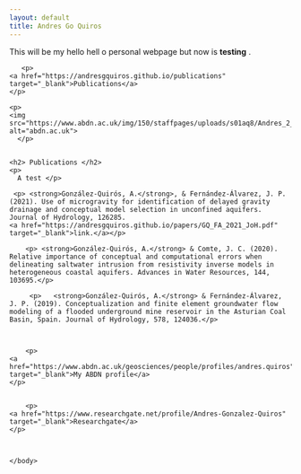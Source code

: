 ```yaml
---
layout: default
title: Andres Go Quiros
---
```



<html>
  <head>
    <title>Andres Gonzalez Quiros</title>
  </head>
  <body>
    <p>This will be my hello hell o personal webpage but now is <strong>testing</strong> .</p>
    
    
	   <p>
    <a href="https://andresgquiros.github.io/publications" target="_blank">Publications</a>
    </p>
	  
    <p>
    <img src="https://www.abdn.ac.uk/img/150/staffpages/uploads/s01aq8/Andres_2_2.jpg" alt="abdn.ac.uk">  
      </p>
     
    
    <h2> Publications </h2>
    <p>
      A test </p>
      
     <p> <strong>González-Quirós, A.</strong>, & Fernández-Álvarez, J. P. (2021). Use of microgravity for identification of delayed gravity drainage and conceptual model selection in unconfined aquifers. Journal of Hydrology, 126285.
    <a href="https://andresgquiros.github.io/papers/GQ_FA_2021_JoH.pdf" target="_blank">link.</a></p>

   	    <p> <strong>González-Quirós, A.</strong> & Comte, J. C. (2020). Relative importance of conceptual and computational errors when delineating saltwater intrusion from resistivity inverse models in heterogeneous coastal aquifers. Advances in Water Resources, 144, 103695.</p>
		
		 <p>   <strong>González-Quirós, A.</strong> & Fernández-Álvarez, J. P. (2019). Conceptualization and finite element groundwater flow modeling of a flooded underground mine reservoir in the Asturian Coal Basin, Spain. Journal of Hydrology, 578, 124036.</p>
			
	
	
	    <p>
    <a href="https://www.abdn.ac.uk/geosciences/people/profiles/andres.quiros" target="_blank">My ABDN profile</a>
    </p>
	
		
	    <p>
    <a href="https://www.researchgate.net/profile/Andres-Gonzalez-Quiros" target="_blank">Researchgate</a>
    </p>

	
	
	</body>
	
</html>

